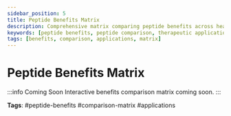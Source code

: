 ```yaml
---
sidebar_position: 5
title: Peptide Benefits Matrix
description: Comprehensive matrix comparing peptide benefits across healing, performance, anti-aging, and cognitive applications.
keywords: [peptide benefits, peptide comparison, therapeutic applications]
tags: [benefits, comparison, applications, matrix]
---
```


# Peptide Benefits Matrix

:::info Coming Soon
Interactive benefits comparison matrix coming soon.
:::

**Tags**: #peptide-benefits #comparison-matrix #applications
